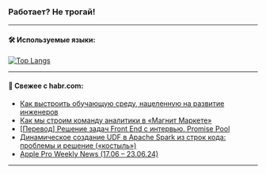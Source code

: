### Работает? Не трогай!

---
<!--
#### 🛠️ Technical stack:

![Java](https://img.shields.io/badge/Java-informational?logo=Oracle&style=flat&logoColor=white&color=FF4500)
![Kotlin](https://img.shields.io/badge/Kotlin-informational?logo=Kotlin&style=flat&logoColor=white&color=774D97)
![TS](https://img.shields.io/badge/TypeScript-informational?logo=typeScript&style=flat&logoColor=black&color=017acc)
![Python](https://img.shields.io/badge/Python-informational?logo=Python&style=flat&logoColor=black&color=ffdd54) <br>
![Spring](https://img.shields.io/badge/Spring-informational?logo=Spring&style=flat&logoColor=white&color=6DB33F) 
![SpringBoot](https://img.shields.io/badge/SpringBoot-informational?logo=SpringBoot&style=flat&logoColor=white&color=6DB33F)
![Nest](https://img.shields.io/badge/NestJS-informational?logo=NestJS&style=flat&logoColor=white&color=E0234E) 
![NodeJS](https://img.shields.io/badge/NodeJS-informational?logo=node.js&style=flat&logoColor=white&color=70A760)<br>
![PostgreSQL](https://img.shields.io/badge/PostgreSQL-informational?logo=PostgreSQL&style=flat&logoColor=white&color=DAA520)
![MongoDB](https://img.shields.io/badge/MongoDB-informational?logo=MongoDB&style=flat&logoColor=white&color=870000)
![Apache](https://img.shields.io/badge/Apache-informational?logo=apache&style=flat&logoColor=white&color=f74e28)

___ 
-->

#### 🛠️ Используемые языки:

[![Top Langs](https://github-readme-stats-u2qms2cxw-advtsettinggmailcoms-projects.vercel.app/api/top-langs/?username=zloylis&langs_count=10&hide_title=true&title_color=e6edf3&size_weight=0.5&count_weight=0.5&layout=compact&hide_progress=true&hide_border=true&theme=dracula)](https://github.com/zloylis)

<!---


####  :octocat:&nbsp;&nbsp; Статистика:

![GitHub stats](https://github-readme-stats-u2qms2cxw-advtsettinggmailcoms-projects.vercel.app/api?username=zloylis&show_icons=true&hide_border=true&theme=dracula&title_color=e6edf3&include_all_commits=true&count_private=true&hide_rank=false&hide_title=true&rank_icon=github)
-->
---

#### 💬 Свежее с habr.com:

<!-- BLOG-POST-LIST:START -->
- [Как выстроить обучающую среду, нацеленную на развитие инженеров](https://habr.com/ru/companies/sberbank/articles/823928/?utm_source=habrahabr&utm_medium=rss&utm_campaign=823928)
- [Как мы строим команду аналитики в «Магнит Маркете»](https://habr.com/ru/companies/magnit/articles/823268/?utm_source=habrahabr&utm_medium=rss&utm_campaign=823268)
- [[Перевод] Решение задач Front End с интервью. Promise Pool](https://habr.com/ru/articles/824196/?utm_source=habrahabr&utm_medium=rss&utm_campaign=824196)
- [Динамическое создание UDF в Apache Spark из строк кода: проблемы и решение &lpar;«костыль»&rpar;](https://habr.com/ru/articles/823978/?utm_source=habrahabr&utm_medium=rss&utm_campaign=823978)
- [Apple Pro Weekly News &lpar;17.06 – 23.06.24&rpar;](https://habr.com/ru/articles/824174/?utm_source=habrahabr&utm_medium=rss&utm_campaign=824174)
<!-- BLOG-POST-LIST:END -->

---
